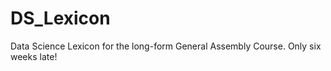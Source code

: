 DS_Lexicon
==========

Data Science Lexicon for the long-form General Assembly Course. Only six weeks late!
